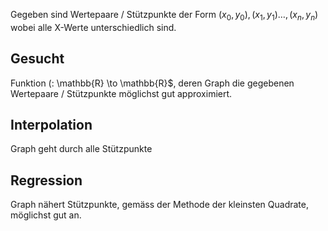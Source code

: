 
Gegeben sind Wertepaare / Stützpunkte der Form $(x_0, y_0), (x_1, y_1) …, (x_n, y_n)$ wobei alle X-Werte unterschiedlich sind.

## Gesucht
Funktion \(: \mathbb{R} \to \mathbb{R}$, deren Graph die gegebenen Wertepaare / Stützpunkte möglichst gut approximiert.

## Interpolation
Graph geht durch alle Stützpunkte

## Regression
Graph nähert Stützpunkte, gemäss der Methode der kleinsten Quadrate, möglichst gut an.

